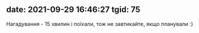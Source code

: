 date: 2021-09-29 16:46:27
tgid: 75
----

Нагадування - 15 хвилин і поїхали, тож не завтикайте, якщо планували :)